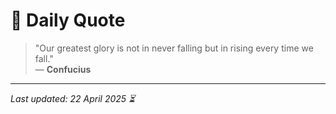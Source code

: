 # 📜 Daily Quote

> "Our greatest glory is not in never falling but in rising every time we fall."  
> — **Confucius**

---

_Last updated: 22 April 2025 ⏳_
